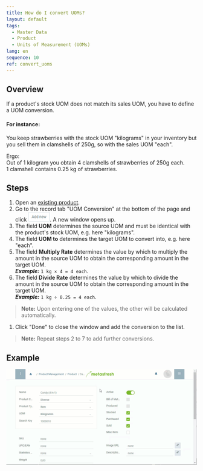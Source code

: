 ```yaml
---
title: How do I convert UOMs?
layout: default
tags:
  - Master Data
  - Product
  - Units of Measurement (UOMs)
lang: en
sequence: 10
ref: convert_uoms
---
```


## Overview
If a product's stock UOM does not match its sales UOM, you have to define a UOM conversion.

#### For instance:
You keep strawberries with the stock UOM "kilograms" in your inventory but you sell them in clamshells of 250g, so with the sales UOM "each".

Ergo:<br>
Out of 1 kilogram you obtain 4 clamshells of strawberries of 250g each.<br>
1 clamshell contains 0.25 kg of strawberries.

## Steps
1. Open an [existing product](NewProduct).
1. Go to the record tab "UOM Conversion" at the bottom of the page and click ![](assets/Add_New_Button.png). A new window opens up.
1. The field **UOM** determines the source UOM and must be identical with the product's stock UOM, e.g. here "kilograms".
1. The field **UOM to** determines the target UOM to convert into, e.g. here "each".
1. The field **Multiply Rate** determines the value by which to multiply the amount in the source UOM to obtain the corresponding amount in the target UOM.<br>
***Example:*** `1 kg × 4 = 4 each`.
1. The field **Divide Rate** determines the value by which to divide the amount in the source UOM to obtain the corresponding amount in the target UOM.<br>
***Example:*** `1 kg ÷ 0.25 = 4 each`.
 >**Note:** Upon entering one of the values, the other will be calculated automatically.

1. Click "Done" to close the window and add the conversion to the list.
 >**Note:** Repeat steps 2 to 7 to add further conversions.

## Example
![](assets/Convert_UOMs.gif)
